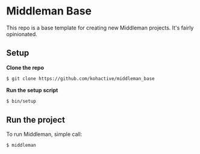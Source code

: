 # Middleman Base

This repo is a base template for creating new Middleman projects. It's fairly opinionated.

## Setup

**Clone the repo**

```bash
$ git clone https://github.com/kohactive/middleman_base
```


**Run the setup script**

```bash
$ bin/setup
```

## Run the project

To run Middleman, simple call:

```bash
$ middleman
```
